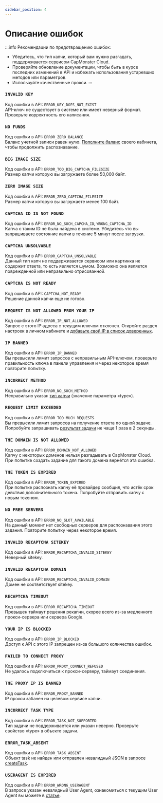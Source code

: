```yaml
---
sidebar_position: 4
---
```


# Описание ошибок

:::info Рекомендации по предотвращению ошибок:
- Убедитесь, что тип капчи, который вам нужно разгадать, поддерживается сервисом CapMonster Cloud.
- Проверяйте обновление документации, чтобы быть в курсе последних изменений в API и избежать использования устаревших методов или параметров.
- Используйте качественные прокси.
:::

### `INVALID KEY`
Код ошибки в API: `ERROR_KEY_DOES_NOT_EXIST` <br />
API-ключ не существует в системе или имеет неверный формат. Проверьте корректность его написания.

### `NO FUNDS`
Код ошибки в API: `ERROR_ZERO_BALANCE` <br />
Баланс учетной записи равен нулю. [Пополните баланс](https://capmonster.cloud/SelectPaymentType) своего кабинета, чтобы продолжить распознавание.

### `BIG IMAGE SIZE`
Код ошибки в API: `ERROR_TOO_BIG_CAPTCHA_FILESIZE` <br />
Размер капчи которую вы загружаете более 50,000 байт.

### `ZERO IMAGE SIZE`
Код ошибки в API: `ERROR_ZERO_CAPTCHA_FILESIZE` <br />
Размер капчи которую вы загружаете менее 100 байт.

### `CAPTCHA ID IS NOT FOUND`
Код ошибки в API: `ERROR_NO_SUCH_CAPCHA_ID`, `WRONG_CAPTCHA_ID` <br />
Капча с таким ID не была найдена в системе. Убедитесь что вы запрашиваете состояние капчи в течение 5 минут после загрузки.

### `CAPTCHA UNSOLVABLE`
Код ошибки в API: `ERROR_CAPTCHA_UNSOLVABLE` <br />
Данный тип капч не поддерживается сервисом или картинка не содержит ответа, то есть является шумом. Возможно она является поврежденной или неправильно отрисованной.

### `CAPTCHA IS NOT READY`
Код ошибки в API: `CAPTCHA_NOT_READY` <br />
Решение данной капчи еще не готово.

### `REQUEST IS NOT ALLOWED FROM YOUR IP`
Код ошибки в API: `ERROR_IP_NOT_ALLOWED` <br />
Запрос с этого IP адреса с текущим ключом отклонен. Откройте раздел настроек в личном кабинете и [добавьте свой IP в список доверенных](https://capmonster.cloud/Account/Settings).

### `IP BANNED`
Код ошибки в API: `ERROR_IP_BANNED` <br />
Вы превысили лимит запросов с неправильным API-ключом, проверьте правильность ключа в панели управления и через некоторое время повторите попытку.

### `INCORRECT METHOD`
Код ошибки в API: `ERROR_NO_SUCH_METHOD` <br />
Неправильно указан [тип капчи](../captchas) (значение параметра «type»).

### `REQUEST LIMIT EXCEEDED`
Код ошибки в API: `ERROR_TOO_MUCH_REQUESTS` <br />
Вы превысили лимит запросов на получение ответа по одной задаче. Попробуйте запрашивать [результат задачи](./methods/get-task-result.md) не чаще 1 раза в 2 секунды.

### `THE DOMAIN IS NOT ALLOWED`
Код ошибки в API: `ERROR_DOMAIN_NOT_ALLOWED` <br />
Капчу с некоторых доменов нельзя разгадывать в CapMonster Cloud. При попытке создать задание для такого домена вернётся эта ошибка.

### `THE TOKEN IS EXPIRED`
Код ошибки в API: `ERROR_TOKEN_EXPIRED` <br />
При попытке распознать капчу её провайдер сообщил, что истёк срок действия дополнительного токена. Попробуйте отправить капчу с новым токеном.

### `NO FREE SERVERS`
Код ошибки в API: `ERROR_NO_SLOT_AVAILABLE` <br />
На данный момент нет свободных серверов для распознавания этого задания. Повторите попытку через некоторое время.

### `INVALID RECAPTCHA SITEKEY`
Код ошибки в API: `ERROR_RECAPTCHA_INVALID_SITEKEY` <br />
Неверный sitekey.

### `INVALID RECAPTCHA DOMAIN`
Код ошибки в API: `ERROR_RECAPTCHA_INVALID_DOMAIN` <br />
Домен не соответствует sitekey.

### `RECAPTCHA TIMEOUT`
Код ошибки в API: `ERROR_RECAPTCHA_TIMEOUT` <br />
Превышен таймаут решения рекапчи, скорее всего из-за медленного прокси-сервера или сервера Google.

### `YOUR IP IS BLOCKED`
Код ошибки в API: `ERROR_IP_BLOCKED` <br />
Доступ к API с этого IP запрещен из-за большого количества ошибок.

### `FAILED TO CONNECT PROXY`
Код ошибки в API: `ERROR_PROXY_CONNECT_REFUSED` <br />
Не удалось подключиться к прокси-серверу, таймаут соединения. 

### `THE PROXY IP IS BANNED`
Код ошибки в API: `ERROR_PROXY_BANNED` <br />
IP прокси забанен на целевом сервисе капчи. 

### `INCORRECT TASK TYPE`
Код ошибки в API: `ERROR_TASK_NOT_SUPPORTED` <br />
Тип задачи не поддерживается или указан неверно. Проверьте свойство «type» в объекте задачи. 

### `ERROR_TASK_ABSENT`
Код ошибки в API: `ERROR_TASK_ABSENT` <br />
Объект task не найден или отправлен невалидный JSON в запросе [createTask](./methods/create-task.md).

### `USERAGENT IS EXPIRED`
Код ошибки в API: `ERROR_WRONG_USERAGENT`<br />
В запросе указан невалидный User Agent, ознакомиться с текущим User Agent вы можете в [статье](../captchas/hcaptcha-task.mdx).